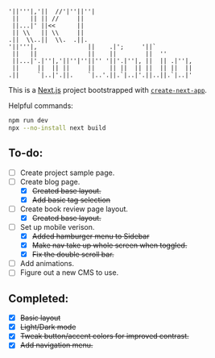 ```
'||'''|,'||  //'|''||''|
 ||   || || //     ||
 ||...|' ||<<      ||
 || \\   || \\     ||
.||  \\..||  \\.  .||.
'||'''|,              ||    .|';     '||`
 ||   ||              ||    ||        ||  ''
 ||...|'.|''|,'||''|''||'' '||'.|''|, ||  || .|''|,
 ||     ||  || ||     ||    || ||  || ||  || ||  ||
.||     `|..|'.||.    `|..'.||.`|..|'.||..||.`|..|'
```

This is a [Next.js](https://nextjs.org) project bootstrapped with [`create-next-app`](https://nextjs.org/docs/app/api-reference/cli/create-next-app).

Helpful commands:

```bash
npm run dev
npx --no-install next build
```

## To-do:

- [ ] Create project sample page.
- [ ] Create blog page.
  - [x] ~~Created base layout.~~
  - [x] ~~Add basic tag selection~~
- [ ] Create book review page layout.
  - [x] ~~Created base layout.~~
- [ ] Set up mobile verison.
  - [x] ~~Added hamburger menu to Sidebar~~
  - [x] ~~Make nav take up whole screen when toggled.~~
  - [x] ~~Fix the double scroll bar.~~
- [ ] Add animations.
- [ ] Figure out a new CMS to use.

## Completed:

- [x] ~~Basic layout~~
- [x] ~~Light/Dark mode~~
- [x] ~~Tweak button/accent colors for improved contrast.~~
- [x] ~~Add navigation menu.~~
